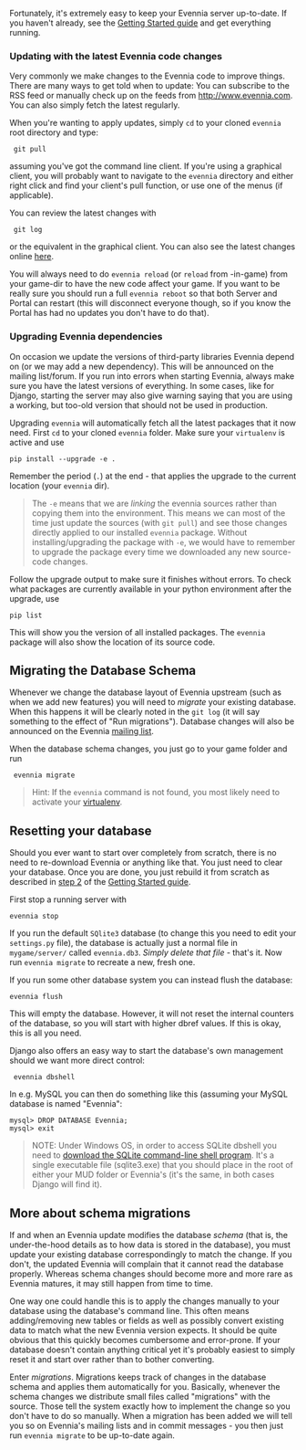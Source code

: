 
Fortunately, it's extremely easy to keep your Evennia server up-to-date. If you haven't already, see the [Getting Started guide](Getting-Started) and get everything running. 

### Updating with the latest Evennia code changes

Very commonly we make changes to the Evennia code to improve things. There are many ways to get told when to update: You can subscribe to the RSS feed or manually check up on the feeds from http://www.evennia.com. You can also simply fetch the latest regularly.  

When you're wanting to apply updates, simply `cd` to your cloned `evennia` root directory and type:

     git pull

assuming you've got the command line client. If you're using a graphical client, you will probably want to navigate to the `evennia` directory and either right click and find your client's pull function, or use one of the menus (if applicable).

You can review the latest changes with

     git log

or the equivalent in the graphical client. You can also see the latest changes online [here](https://github.com/evennia/evennia/blob/master/CHANGELOG.md).

You will always need to do `evennia reload` (or `reload` from -in-game) from your game-dir to have the new code affect your game. If you want to be really sure you should run a full `evennia reboot` so that both Server and Portal can restart (this will disconnect everyone though, so if you know the Portal has had no updates you don't have to do that). 

### Upgrading Evennia dependencies

On occasion we update the versions of third-party libraries Evennia depend on (or we may add a new dependency). This will be announced on the mailing list/forum. If you run into errors when starting Evennia, always make sure you have the latest versions of everything. In some cases, like for Django, starting the server may also give warning saying that you are using a working, but too-old version that should not be used in production.

Upgrading `evennia` will automatically fetch all the latest packages that it now need. First `cd` to your cloned `evennia` folder. Make sure your `virtualenv` is active and use
    
    pip install --upgrade -e . 

Remember the period (`.`) at the end - that applies the upgrade to the current location (your `evennia` dir). 

> The `-e` means that we are _linking_ the evennia sources rather than copying them into the environment. This means we can most of the time just update the sources (with `git pull`) and see those changes directly applied to our installed `evennia` package. Without installing/upgrading the package with `-e`, we would have to remember to upgrade the package every time we downloaded any new source-code changes. 

Follow the upgrade output to make sure it finishes without errors. To check what packages are currently available in your python environment after the upgrade, use 

    pip list  

This will show you the version of all installed packages. The `evennia` package will also show the location of its source code.

## Migrating the Database Schema

Whenever we change the database layout of Evennia upstream (such as when we add new features) you will need to *migrate* your existing database. When this happens it will be clearly noted in the `git log` (it will say something to the effect of "Run migrations"). Database changes will also be announced on the Evennia [mailing list](https://groups.google.com/forum/#!forum/evennia). 

When the database schema changes, you just go to your game folder and run

     evennia migrate

> Hint: If the `evennia` command is not found, you most likely need to activate your [virtualenv](Glossary#virtualenv).

## Resetting your database

Should you ever want to start over completely from scratch, there is no need to re-download Evennia or anything like that. You just need to clear your database. Once you are done, you just rebuild it from scratch as described in [step 2](Getting-Started#step-2-setting-up-your-game) of the [Getting Started guide](Getting-Started).

First stop a running server with

    evennia stop

If you run the default `SQlite3` database (to change this you need to edit your `settings.py` file), the database is actually just a normal file in `mygame/server/` called `evennia.db3`. *Simply delete that file* - that's it. Now run `evennia migrate` to recreate a new, fresh one. 

If you run some other database system you can instead flush the database:

    evennia flush

This will empty the database. However, it will not reset the internal counters of the database, so you will start with higher dbref values. If this is okay, this is all you need. 

Django also offers an easy way to start the database's own management should we want more direct control:

     evennia dbshell

In e.g. MySQL you can then do something like this (assuming your MySQL database is named "Evennia":

    mysql> DROP DATABASE Evennia;
    mysql> exit

> NOTE: Under Windows OS, in order to access SQLite dbshell you need to [download the SQLite command-line shell program](https://www.sqlite.org/download.html). It's a single executable file (sqlite3.exe) that you should place in the root of either your MUD folder or Evennia's (it's the same, in both cases Django will find it).

## More about schema migrations

If and when an Evennia update modifies the database *schema* (that is, the under-the-hood details as to how data is stored in the database), you must update your existing database correspondingly to match the change. If you don't, the updated Evennia will complain that it cannot read the database properly. Whereas schema changes should become more and more rare as Evennia matures, it may still happen from time to time.

One way one could handle this is to apply the changes manually to your database using the database's command line. This often means adding/removing new tables or fields as well as possibly convert existing data to match what the new Evennia version expects. It should be quite obvious that this quickly becomes cumbersome and error-prone.  If your database doesn't contain anything critical yet it's probably easiest to simply reset it and start over rather than to bother converting.

Enter *migrations*. Migrations keeps track of changes in the database schema and applies them automatically for you. Basically, whenever the schema changes we distribute small files called "migrations" with the source. Those tell the system exactly how to implement the change so you don't have to do so manually. When a migration has been added we will tell you so on Evennia's mailing lists and in commit messages -
you then just run `evennia migrate` to be up-to-date again. 
